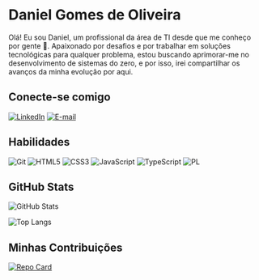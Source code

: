 # Daniel Gomes de Oliveira

Olá! Eu sou Daniel, um profissional da área de TI desde que me conheço por gente 🙂. Apaixonado por desafios e por trabalhar em soluções tecnológicas para qualquer problema, estou buscando aprimorar-me no desenvolvimento de sistemas do zero, e por isso, irei compartilhar os avanços da minha evolução por aqui.

## Conecte-se comigo

[![LinkedIn](https://img.shields.io/badge/LinkedIn-0077B5?style=for-the-badge&logo=linkedin&logoColor=white)](https://www.linkedin.com/in/daniel-g-oliveira/)
[![E-mail](https://img.shields.io/badge/-Email-000?style=for-the-badge&logo=microsoft-outlook&logoColor=007BFF)](mailto:danielgomesdeoliveira@outlook.com.br)

## Habilidades

![Git](https://img.shields.io/badge/GIT-E44C30?style=for-the-badge&logo=git&logoColor=white)
![HTML5](https://img.shields.io/badge/HTML5-E34F26?style=for-the-badge&logo=html5&logoColor=white)
![CSS3](https://img.shields.io/badge/CSS3-1572B6?style=for-the-badge&logo=css3&logoColor=white)
![JavaScript](https://img.shields.io/badge/JavaScript-F7DF1E?style=for-the-badge&logo=javascript&logoColor=black)
![TypeScript](https://img.shields.io/badge/TypeScript-007ACC?style=for-the-badge&logo=typescript&logoColor=white)
![PL](https://img.shields.io/badge/PL%2FSQL-FFFFFF?style=for-the-badge&logo=oracle&logoColor=FF0000&labelColor=FFFFFF&color=FF0000)

## GitHub Stats

![GitHub Stats](https://github-readme-stats.vercel.app/api?username=danielgomees&theme=transparent&bg_color=001C42&border_color=FFF&show_icons=true&icon_color=E94D5F&hide_title=true&hide=stars&text_color=FFF)

![Top Langs](https://github-readme-stats-git-masterrstaa-rickstaa.vercel.app/api/top-langs/?username=danielgomees&layout=compact&bg_color=001C42&border_color=FFF&title_color=E94D5F&text_color=FFF)

## Minhas Contribuições

[![Repo Card](https://github-readme-stats.vercel.app/api/pin/?username=danielgomees&repo=dio-lab-open-source&bg_color=001C42&border_color=FFF&show_icons=true&icon_color=FFF&title_color=E94D5F&text_color=FFF)](https://github.com/digitalinnovationone/dio-lab-open-source/tree/main)
